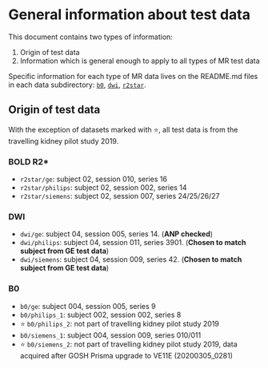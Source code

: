 # General information about test data

This document contains two types of information:

1. Origin of test data
2. Information which is general enough to apply to all types of MR test data

Specific information for each type of MR data lives on the README.md files in each data subdirectory: [`b0`](b0/README.md), [`dwi`](dwi/README.md), [`r2star`](r2star/README.md).

## Origin of test data

With the exception of datasets marked with :star:, all test data is from the travelling kidney pilot study 2019.

### BOLD R2*

* `r2star/ge`: subject 02, session 010, series 16
* `r2star/philips`: subject 02, session 002, series 14
* `r2star/siemens`: subject 02, session 007, series 24/25/26/27
### DWI

* `dwi/ge`: subject 04, session 005, series 14. (**ANP checked**)
* `dwi/philips`: subject 04, session 011, series 3901. (**Chosen to match subject from GE test data**)
* `dwi/siemens`: subject 04, session 009, series 42. (**Chosen to match subject from GE test data**)

### B0

* `b0/ge`: subject 004, session 005, series 9
* `b0/philips_1`: subject 002, session 002, series 8
* :star: `b0/philips_2`: not part of travelling kidney pilot study 2019
* `b0/siemens_1`: subject 004, session 009, series 010/011
* :star: `b0/siemens_2`: not part of travelling kidney pilot study 2019, data acquired after GOSH Prisma upgrade to VE11E (20200305_0281)
